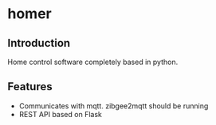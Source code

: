 # homer
## Introduction
Home control software completely based in python.

## Features
* Communicates with mqtt. zibgee2mqtt should be running
* REST API based on Flask



